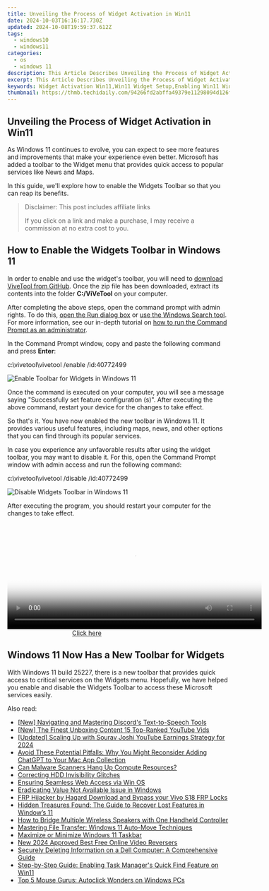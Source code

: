 ```yaml
---
title: Unveiling the Process of Widget Activation in Win11
date: 2024-10-03T16:16:17.730Z
updated: 2024-10-08T19:59:37.612Z
tags:
  - windows10
  - windows11
categories:
  - os
  - windows 11
description: This Article Describes Unveiling the Process of Widget Activation in Win11
excerpt: This Article Describes Unveiling the Process of Widget Activation in Win11
keywords: Widget Activation Win11,Win11 Widget Setup,Enabling Win11 Widgets,Win11 Toolbar Widget,Activating Win11 UI Elements,Windows 11 Widget Install,Win11 Widget Configuration
thumbnail: https://thmb.techidaily.com/94266fd2abffa49379e11298094d126f869b761cee72b14ccd455aec2a0df5c4.jpg
---
```


## Unveiling the Process of Widget Activation in Win11

 As Windows 11 continues to evolve, you can expect to see more features and improvements that make your experience even better. Microsoft has added a toolbar to the Widget menu that provides quick access to popular services like News and Maps.

 In this guide, we'll explore how to enable the Widgets Toolbar so that you can reap its benefits.

>  Disclaimer: This post includes affiliate links
>
>  If you click on a link and make a purchase, I may receive a commission at no extra cost to you.
>

## How to Enable the Widgets Toolbar in Windows 11

 In order to enable and use the widget's toolbar, you will need to [download ViveTool from GitHub](https://github.com/thebookisclosed/ViVe/releases). Once the zip file has been downloaded, extract its contents into the folder **C:/ViVeTool** on your computer.

 After completing the above steps, open the command prompt with admin rights. To do this, [open the Run dialog box](https://www.makeuseof.com/windows-open-run-command-dialog-box/) or [use the Windows Search tool](https://www.makeuseof.com/windows-search-use-guide/). For more information, see our in-depth tutorial on [how to run the Command Prompt as an administrator](https://www.makeuseof.com/windows-run-command-prompt-admin/).

 In the Command Prompt window, copy and paste the following command and press **Enter**:

c:\vivetool\vivetool /enable /id:40772499

![Enable Toolbar for Widgets in Windows 11](https://static1.makeuseofimages.com/wordpress/wp-content/uploads/2023/01/enable-toolbar-for-widgets-in-windows-11.jpg)

 Once the command is executed on your computer, you will see a message saying "Successfully set feature configuration (s)". After executing the above command, restart your device for the changes to take effect.

 So that's it. You have now enabled the new toolbar in Windows 11\. It provides various useful features, including maps, news, and other options that you can find through its popular services.

 In case you experience any unfavorable results after using the widget toolbar, you may want to disable it. For this, open the Command Prompt window with admin access and run the following command:

c:\vivetool\vivetool /disable /id:40772499

![Disable Widgets Toolbar in Windows 11](https://static1.makeuseofimages.com/wordpress/wp-content/uploads/2023/01/disable-widgets-toolbar-in-windows-11.jpg)

 After executing the program, you should restart your computer for the changes to take effect.

<!-- affiliate ads begin -->
<span id="1982462">
					<video width="576" height="240" style="cursor:pointer"
           poster="//a.impactradius-go.com/display-clicktoplayimage/1982462.png"
           onclick="if(!this.playClicked){this.play();this.setAttribute('controls',true);this.playClicked=true;}">
	   <source src="//a.impactradius-go.com/display-ad/22993-1982462">
	   <img src="//a.impactradius-go.com/display-clicktoplayimage/1982462.png" style="border: none; height: 100%; width: 100%; object-fit: contain">
	</video>
	<div style="width:360px;text-align:center"><a href="javascript:window.open(decodeURIComponent('https%3A%2F%2Fhomestyler.sjv.io%2Fc%2F5597632%2F1982462%2F22993'), '_blank');void(0);">Click here</a></div>
</span>
<img height="0" width="0" src="https://imp.pxf.io/i/5597632/1982462/22993" style="position:absolute;visibility:hidden;" border="0" />
<!-- affiliate ads end -->

## Windows 11 Now Has a New Toolbar for Widgets

 With Windows 11 build 25227, there is a new toolbar that provides quick access to critical services on the Widgets menu. Hopefully, we have helped you enable and disable the Widgets Toolbar to access these Microsoft services easily.

<ins class="adsbygoogle"
     style="display:block"
     data-ad-format="autorelaxed"
     data-ad-client="ca-pub-7571918770474297"
     data-ad-slot="1223367746"></ins>

<ins class="adsbygoogle"
     style="display:block"
     data-ad-client="ca-pub-7571918770474297"
     data-ad-slot="8358498916"
     data-ad-format="auto"
     data-full-width-responsive="true"></ins>

<span class="atpl-alsoreadstyle">Also read:</span>
<div><ul>
<li><a href="https://discord-videos.techidaily.com/new-navigating-and-mastering-discords-text-to-speech-tools/"><u>[New] Navigating and Mastering Discord's Text-to-Speech Tools</u></a></li>
<li><a href="https://some-guidance.techidaily.com/new-the-finest-unboxing-content-15-top-ranked-youtube-vids/"><u>[New] The Finest Unboxing Content 15 Top-Ranked YouTube Vids</u></a></li>
<li><a href="https://youtube-data.techidaily.com/ed-scaling-up-with-sourav-joshi-youtube-earnings-strategy-for-2024/"><u>[Updated] Scaling Up with Sourav Joshi YouTube Earnings Strategy for 2024</u></a></li>
<li><a href="https://tech-revival.techidaily.com/avoid-these-potential-pitfalls-why-you-might-reconsider-adding-chatgpt-to-your-mac-app-collection/"><u>Avoid These Potential Pitfalls: Why You Might Reconsider Adding ChatGPT to Your Mac App Collection</u></a></li>
<li><a href="https://win11-tips.techidaily.com/can-malware-scanners-hang-up-compute-resources/"><u>Can Malware Scanners Hang Up Compute Resources?</u></a></li>
<li><a href="https://win11-tips.techidaily.com/correcting-hdd-invisibility-glitches/"><u>Correcting HDD Invisibility Glitches</u></a></li>
<li><a href="https://win11-tips.techidaily.com/ensuring-seamless-web-access-via-win-os/"><u>Ensuring Seamless Web Access via Win OS</u></a></li>
<li><a href="https://win11-tips.techidaily.com/eradicating-value-not-available-issue-in-windows/"><u>Eradicating Value Not Available Issue in Windows</u></a></li>
<li><a href="https://bypass-frp.techidaily.com/frp-hijacker-by-hagard-download-and-bypass-your-vivo-s18-frp-locks-by-drfone-android/"><u>FRP Hijacker by Hagard Download and Bypass your Vivo S18 FRP Locks</u></a></li>
<li><a href="https://win11-tips.techidaily.com/hidden-treasures-found-the-guide-to-recover-lost-features-in-windows-11/"><u>Hidden Treasures Found: The Guide to Recover Lost Features in Window’s 11</u></a></li>
<li><a href="https://techno-recovery.techidaily.com/how-to-bridge-multiple-wireless-speakers-with-one-handheld-controller/"><u>How to Bridge Multiple Wireless Speakers with One Handheld Controller</u></a></li>
<li><a href="https://win11-tips.techidaily.com/mastering-file-transfer-windows-11-auto-move-techniques/"><u>Mastering File Transfer: Windows 11 Auto-Move Techniques</u></a></li>
<li><a href="https://win11.techidaily.com/maximize-or-minimize-windows-11-taskbar/"><u>Maximize or Minimize Windows 11 Taskbar</u></a></li>
<li><a href="https://ai-driven-video-production.techidaily.com/new-2024-approved-best-free-online-video-reversers/"><u>New 2024 Approved Best Free Online Video Reversers</u></a></li>
<li><a href="https://technical-tips.techidaily.com/securely-deleting-information-on-a-dell-computer-a-comprehensive-guide/"><u>Securely Deleting Information on a Dell Computer: A Comprehensive Guide</u></a></li>
<li><a href="https://win11-tips.techidaily.com/step-by-step-guide-enabling-task-managers-quick-find-feature-on-win11/"><u>Step-by-Step Guide: Enabling Task Manager's Quick Find Feature on Win11</u></a></li>
<li><a href="https://win11-tips.techidaily.com/top-5-mouse-gurus-autoclick-wonders-on-windows-pcs/"><u>Top 5 Mouse Gurus: Autoclick Wonders on Windows PCs</u></a></li>
</ul></div>

